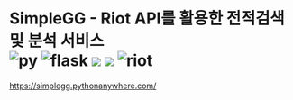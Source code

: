 # SimpleGG - Riot API를 활용한 전적검색 및 분석 서비스   <br>  ![py](https://img.shields.io/badge/Python-14354C?style=for-the-badge&logo=python&logoColor=white) ![flask](https://img.shields.io/badge/Flask-000000?style=for-the-badge&logo=flask&logoColor=white) ![](https://img.shields.io/badge/HTML5-E34F26?style=for-the-badge&logo=html5&logoColor=white) ![](https://img.shields.io/badge/CSS3-1572B6?style=for-the-badge&logo=css3&logoColor=white) ![riot](https://img.shields.io/badge/Riot_Games-D32936?style=for-the-badge&logo=riot-games&logoColor=white)

<https://simplegg.pythonanywhere.com/>
